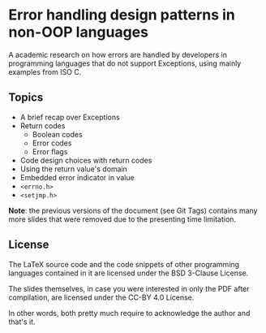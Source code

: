 Error handling design patterns in non-OOP languages
================================================================

A academic research on how errors are handled by developers in 
programming languages that do not support Exceptions, using 
mainly examples from ISO C.


Topics
----------------------------------------

- A brief recap over Exceptions
- Return codes
  - Boolean codes
  - Error codes
  - Error flags
- Code design choices with return codes
- Using the return value's domain
- Embedded error indicator in value
- `<errno.h>`
- `<setjmp.h>`


**Note**: the previous versions of the document (see Git Tags) contains many more slides that were removed due to the presenting time limitation.


License
----------------------------------------

The LaTeX source code and the code snippets of other 
programming languages contained in it are licensed under the 
BSD 3-Clause License.

The slides themselves, in case you were interested in only the
PDF after compilation, are licensed under the CC-BY 4.0
License.

In other words, both pretty much require to acknowledge the
author and that's it.
